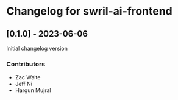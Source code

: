 # Changelog for swril-ai-frontend


## [0.1.0] - 2023-06-06
Initial changelog version
### Contributors
- Zac Waite
- Jeff Ni
- Hargun Mujral
